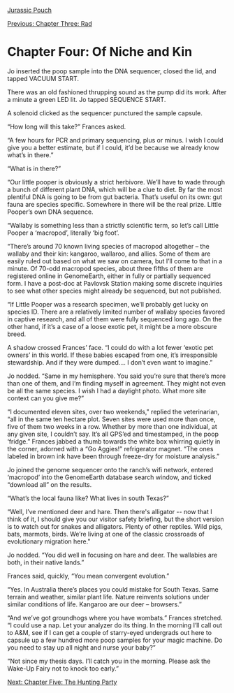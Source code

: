 [Jurassic Pouch](README.md)

[Previous: Chapter Three: Rad](ch03.md)

# Chapter Four: Of Niche and Kin

Jo inserted the poop sample into the DNA sequencer, closed the lid, and tapped VACUUM START.

There was an old fashioned thrupping sound as the pump did its work. After a minute a green LED lit. Jo tapped SEQUENCE START.

A solenoid clicked as the sequencer punctured the sample capsule.

“How long will this take?” Frances asked.

“A few hours for PCR and primary sequencing, plus or minus. I wish I could give you a better estimate, but if I could, it’d be because we already know what’s in there.”

“What is in there?”

“Our little pooper is obviously a strict herbivore. We’ll have to wade through a bunch of different plant DNA, which will be a clue to diet. By far the most plentiful DNA is going to be from gut bacteria. That’s useful on its own: gut fauna are species specific. Somewhere in there will be the real prize. Little Pooper’s own DNA sequence.

“Wallaby is something less than a strictly scientific term, so let’s call Little Pooper a ‘macropod’, literally ‘big foot’.

“There’s around 70 known living species of macropod altogether – the wallaby and their kin: kangaroo, wallaroo, and allies. Some of them are easily ruled out based on what we saw on camera, but I’ll come to that in a minute. Of 70-odd macropod species, about three fifths of them are registered online in GenomeEarth, either in fully or partially sequenced form. I have a post-doc at Pavlovsk Station making some discrete inquiries to see what other species might already be sequenced, but not published.

“If Little Pooper was a research specimen, we’ll probably get lucky on species ID. There are a relatively limited number of wallaby species favored in captive research, and all of them were fully sequenced long ago. On the other hand, if it’s a case of a loose exotic pet, it might be a more obscure breed.

A shadow crossed Frances’ face. “I could do with a lot fewer ‘exotic pet owners’ in this world. If these babies escaped from one, it’s irresponsible stewardship. And if they were dumped…. I don’t even want to imagine.”

Jo nodded. “Same in my hemisphere. You said you’re sure that there’s more than one of them, and I’m finding myself in agreement. They might not even be all the same species. I wish I had a daylight photo. What more site context can you give me?”

“I documented eleven sites, over two weekends," replied the veterinarian, “all in the same ten hectare plot. Seven sites were used more than once, five of them two weeks in a row. Whether by more than one individual, at any given site, I couldn’t say. It’s all GPS’ed and timestamped, in the poop ‘fridge.” Frances jabbed a thumb towards the white box whirring quietly in the corner, adorned with a “Go Aggies!” refrigerator magnet. “The ones labeled in brown ink have been through freeze-dry for moisture analysis.”

Jo joined the genome sequencer onto the ranch’s wifi network, entered ‘macropod’ into the GenomeEarth database search window, and ticked “download all” on the results.

“What’s the local fauna like? What lives in south Texas?”

“Well, I’ve mentioned deer and hare. Then there's alligator -- now that I think of it, I should give you our visitor safety briefing, but the short version is to watch out for snakes and alligators. Plenty of other reptiles. Wild pigs, bats, marmots, birds. We’re living at one of the classic crossroads of evolutionary migration here."

Jo nodded. “You did well in focusing on hare and deer. The wallabies are both, in their native lands.”

Frances said, quickly, “You mean convergent evolution.”

“Yes. In Australia there’s places you could mistake for South Texas. Same terrain and weather, similar plant life. Nature reinvents solutions under similar conditions of life. Kangaroo are our deer – browsers.”

“And we’ve got groundhogs where you have wombats.” Frances stretched. “I could use a nap. Let your analyzer do its thing. In the morning I’ll call out to A&M, see if I can get a couple of starry-eyed undergrads out here to capsule up a few hundred more poop samples for your magic machine. Do you need to stay up all night and nurse your baby?”

“Not since my thesis days. I’ll catch you in the morning. Please ask the Wake-Up Fairy not to knock too early.”

[Next: Chapter Five: The Hunting Party](ch05.md)
